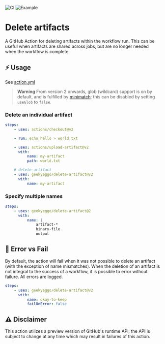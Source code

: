 ![CI](https://github.com/GeekyEggo/delete-artifact/workflows/CI/badge.svg)
![Example](https://github.com/GeekyEggo/delete-artifact/workflows/Example/badge.svg)

# Delete artifacts

A GitHub Action for deleting artifacts within the workflow run. This can be useful when artifacts are shared across jobs, but are no longer needed when the workflow is complete.

## ⚡ Usage

See [action.yml](action.yml)

> **Warning**
> From version 2 onwards, glob (wildcard) support is on by default, and is fulfilled by [minimatch](https://www.npmjs.com/package/minimatch); this can be disabled by setting `useGlob` to `false`.

### Delete an individual artifact

```yml
steps:
    - uses: actions/checkout@v2

    - run: echo hello > world.txt

    - uses: actions/upload-artifact@v2
      with:
          name: my-artifact
          path: world.txt

    # delete-artifact
    - uses: geekyeggo/delete-artifact@v2
      with:
          name: my-artifact
```

### Specify multiple names

```yml
steps:
    - uses: geekyeggo/delete-artifact@2
      with:
          name: |
              artifact-*
              binary-file
              output
```

## 🚨 Error vs Fail

By default, the action will fail when it was not possible to delete an artifact (with the exception of name mismatches). When the deletion of an artifact is not integral to the success of a workflow, it is possible to error without failure. All errors are logged.

```yml
steps:
    - uses: geekyeggo/delete-artifact@v2
      with:
          name: okay-to-keep
          failOnError: false
```

## ⚠ Disclaimer

This action utilizes a preview version of GitHub's runtime API; the API is subject to change at any time which may result in failures of this action.

